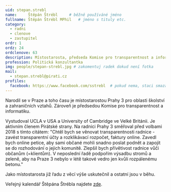 ```yaml
---
uid: stepan.strebl
name:     Štěpán Štrébl  	# běžně používáné jméno
fullname: Štěpán Štrébl MPhil  	# jméno s tituly etc.
category:
  - radni
  - clenove
  - zastupitel
ordr: 1
ordz: 24
ordclenove: 63
description: Místostarosta, předseda Komise pro transparentnost a informatiku; člen místního sdružení # zobrazuje se v lide
profession: Politická konzultantka
img: people/stepan-strebl.jpg # zakomentuj radek dokud není fotka
mail:
  - stepan.strebl@pirati.cz
profiles:
  facebook: https://www.facebook.com/sstrebl  # pokud nema, staci smazat tuto radku
---
```

Narodil se v Praze a toho času je místostarostou Prahy 3 pro oblasti školství a zahraničních vztahů. Zároveň je předsedou Komise pro transparentnost a informatiku.

Vystudoval UCLA v USA a University of Cambridge ve Velké Británii. Je aktivním členem Pirátské strany. Na radnici Prahy 3 směřoval před volbami 2018 s tímto citátem: "Chtěl bych se věnovat transparentnosti radnice - zavést transparentní účty a rozklikávací rozpočet, faktury online. Zavedl bych online petice, aby sami občané mohli snadno poslat podnět a zapojit se do rozhodování o jejich komunitě. Zlepšil bych přívětivost radnice vůči občanům (=klientům). V neposlední řadě podpořím výsadbu stromů a zeleně, aby na Praze 3 nebylo v létě takové vedro jen kvůli rozpálenému betonu."

Jako místostarosta již řadu z věcí výše uskutečnil a ostatní jsou v běhu.

Veřejný kalendář Štěpána Štrébla najdete [zde](https://outlook.office365.com/calendar/published/bec62f4cc7d141c886c66b0c9a2419b4@praha3.cz/e363806fd1584cfabeb1a9ea6ad0da5511062382533015773774/calendar.html).

